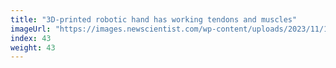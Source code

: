 ```yaml
---
title: "3D-printed robotic hand has working tendons and muscles"
imageUrl: "https://images.newscientist.com/wp-content/uploads/2023/11/14151121/SEI_180136486.jpg?width=600"
index: 43
weight: 43
---
```

